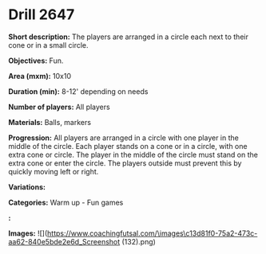 # Drill 2647

**Short description:**
The players are arranged in a circle each next to their cone or in a small circle.

**Objectives:**
Fun.

**Area (mxm):**
10x10

**Duration (min):**
8-12' depending on needs

**Number of players:**
All players

**Materials:**
Balls, markers

**Progression:**
All players are arranged in a circle with one player in the middle of the circle. Each player stands on a cone or in a circle, with one extra cone or circle. The player in the middle of the circle must stand on the extra cone or enter the circle. The players outside must prevent this by quickly moving left or right.

**Variations:**


**Categories:**
Warm up - Fun games

**:**


**Images:**
![](https://www.coachingfutsal.com/\images\c13d81f0-75a2-473c-aa62-840e5bde2e6d_Screenshot (132).png)

